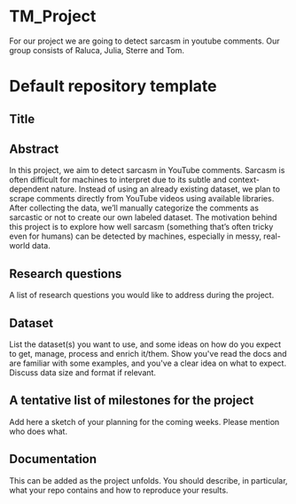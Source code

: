 # TM_Project
For our project we are going to detect sarcasm in youtube comments. Our group consists of Raluca, Julia, Sterre and Tom.

# Default repository template

## Title

## Abstract
In this project, we aim to detect sarcasm in YouTube comments. Sarcasm is often difficult for machines to interpret due to its subtle and context-dependent nature. Instead of using an already existing dataset, we plan to scrape comments directly from YouTube videos using available libraries. After collecting the data, we’ll manually categorize the comments as sarcastic or not to create our own labeled dataset. The motivation behind this project is to explore how well sarcasm (something that’s often tricky even for humans) can be detected by machines, especially in messy, real-world data. 

## Research questions
A list of research questions you would like to address during the project. 

## Dataset
List the dataset(s) you want to use, and some ideas on how do you expect to get, manage, process and enrich it/them. Show you've read the docs and are familiar with some examples, and you've a clear idea on what to expect. Discuss data size and format if relevant.

## A tentative list of milestones for the project
Add here a sketch of your planning for the coming weeks. Please mention who does what.

## Documentation
This can be added as the project unfolds. You should describe, in particular, what your repo contains and how to reproduce your results.
